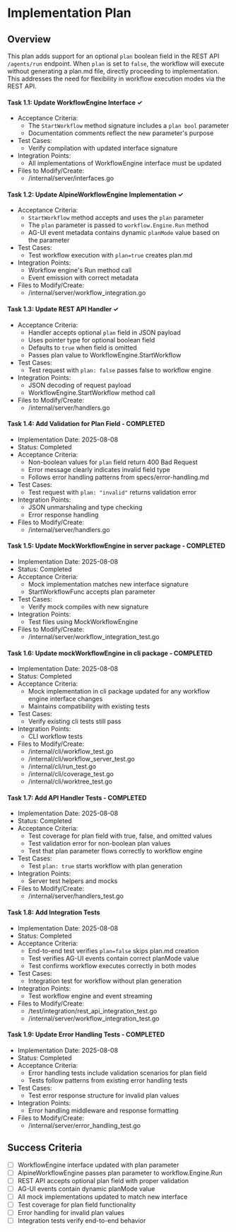 # Implementation Plan

## Overview
This plan adds support for an optional `plan` boolean field in the REST API `/agents/run` endpoint. When `plan` is set to `false`, the workflow will execute without generating a plan.md file, directly proceeding to implementation. This addresses the need for flexibility in workflow execution modes via the REST API.

#### Task 1.1: Update WorkflowEngine Interface ✓
- Acceptance Criteria:
  * The `StartWorkflow` method signature includes a `plan bool` parameter
  * Documentation comments reflect the new parameter's purpose
- Test Cases:
  * Verify compilation with updated interface signature
- Integration Points:
  * All implementations of WorkflowEngine interface must be updated
- Files to Modify/Create:
  * /internal/server/interfaces.go

#### Task 1.2: Update AlpineWorkflowEngine Implementation ✓
- Acceptance Criteria:
  * `StartWorkflow` method accepts and uses the `plan` parameter
  * The `plan` parameter is passed to `workflow.Engine.Run` method
  * AG-UI event metadata contains dynamic `planMode` value based on the parameter
- Test Cases:
  * Test workflow execution with `plan=true` creates plan.md
- Integration Points:
  * Workflow engine's Run method call
  * Event emission with correct metadata
- Files to Modify/Create:
  * /internal/server/workflow_integration.go

#### Task 1.3: Update REST API Handler ✓
- Acceptance Criteria:
  * Handler accepts optional `plan` field in JSON payload
  * Uses pointer type for optional boolean field
  * Defaults to `true` when field is omitted
  * Passes plan value to WorkflowEngine.StartWorkflow
- Test Cases:
  * Test request with `plan: false` passes false to workflow engine
- Integration Points:
  * JSON decoding of request payload
  * WorkflowEngine.StartWorkflow method call
- Files to Modify/Create:
  * /internal/server/handlers.go

#### Task 1.4: Add Validation for Plan Field - COMPLETED
- Implementation Date: 2025-08-08
- Status: Completed
- Acceptance Criteria:
  * Non-boolean values for `plan` field return 400 Bad Request
  * Error message clearly indicates invalid field type
  * Follows error handling patterns from specs/error-handling.md
- Test Cases:
  * Test request with `plan: "invalid"` returns validation error
- Integration Points:
  * JSON unmarshaling and type checking
  * Error response handling
- Files to Modify/Create:
  * /internal/server/handlers.go

#### Task 1.5: Update MockWorkflowEngine in server package - COMPLETED
- Implementation Date: 2025-08-08
- Status: Completed
- Acceptance Criteria:
  * Mock implementation matches new interface signature
  * StartWorkflowFunc accepts plan parameter
- Test Cases:
  * Verify mock compiles with new signature
- Integration Points:
  * Test files using MockWorkflowEngine
- Files to Modify/Create:
  * /internal/server/workflow_integration_test.go

#### Task 1.6: Update mockWorkflowEngine in cli package - COMPLETED
- Implementation Date: 2025-08-08
- Status: Completed
- Acceptance Criteria:
  * Mock implementation in cli package updated for any workflow engine interface changes
  * Maintains compatibility with existing tests
- Test Cases:
  * Verify existing cli tests still pass
- Integration Points:
  * CLI workflow tests
- Files to Modify/Create:
  * /internal/cli/workflow_test.go
  * /internal/cli/workflow_server_test.go
  * /internal/cli/run_test.go
  * /internal/cli/coverage_test.go
  * /internal/cli/worktree_test.go

#### Task 1.7: Add API Handler Tests - COMPLETED
- Implementation Date: 2025-08-08
- Status: Completed
- Acceptance Criteria:
  * Test coverage for plan field with true, false, and omitted values
  * Test validation error for non-boolean plan values
  * Test that plan parameter flows correctly to workflow engine
- Test Cases:
  * Test `plan: true` starts workflow with plan generation
- Integration Points:
  * Server test helpers and mocks
- Files to Modify/Create:
  * /internal/server/handlers_test.go

#### Task 1.8: Add Integration Tests
- Implementation Date: 2025-08-08
- Status: Completed
- Acceptance Criteria:
  * End-to-end test verifies `plan=false` skips plan.md creation
  * Test verifies AG-UI events contain correct planMode value
  * Test confirms workflow executes correctly in both modes
- Test Cases:
  * Integration test for workflow without plan generation
- Integration Points:
  * Test workflow engine and event streaming
- Files to Modify/Create:
  * /test/integration/rest_api_integration_test.go
  * /internal/server/workflow_integration_test.go

#### Task 1.9: Update Error Handling Tests - COMPLETED
- Implementation Date: 2025-08-08
- Status: Completed
- Acceptance Criteria:
  * Error handling tests include validation scenarios for plan field
  * Tests follow patterns from existing error handling tests
- Test Cases:
  * Test error response structure for invalid plan values
- Integration Points:
  * Error handling middleware and response formatting
- Files to Modify/Create:
  * /internal/server/error_handling_test.go

## Success Criteria
- [ ] WorkflowEngine interface updated with plan parameter
- [ ] AlpineWorkflowEngine passes plan parameter to workflow.Engine.Run
- [ ] REST API accepts optional plan field with proper validation
- [ ] AG-UI events contain dynamic planMode value
- [ ] All mock implementations updated to match new interface
- [ ] Test coverage for plan field functionality
- [ ] Error handling for invalid plan values
- [ ] Integration tests verify end-to-end behavior